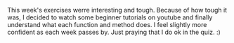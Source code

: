 This week's exercises werre interesting and tough. Because of how tough it was, I decided to watch some beginner tutorials on youtube and finally understand what each function and method does. I feel slightly more confident as each week passes by. Just praying that I do ok in the quiz. :)
